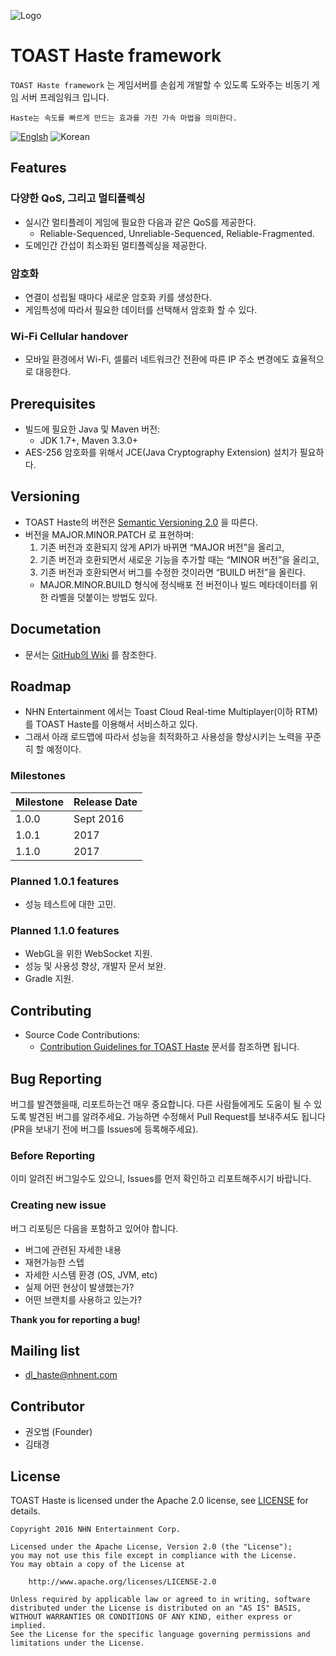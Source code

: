 ![Logo](https://cloud.githubusercontent.com/assets/4951898/19913850/7bf34c04-a0e9-11e6-877d-8292a93b9a2a.png)

# TOAST Haste framework
`TOAST Haste framework` 는 게임서버를 손쉽게 개발할 수 있도록 도와주는 비동기 게임 서버 프레임워크 입니다.

`Haste는 속도를 빠르게 만드는 효과를 가진 가속 마법을 의미한다.`

[![Englsh](https://img.shields.io/badge/Language-English-red.svg)](README.md)
![Korean](https://img.shields.io/badge/Language-Korean-lightgrey.svg)

## Features
### 다양한 QoS, 그리고 멀티플렉싱
- 실시간 멀티플레이 게임에 필요한 다음과 같은 QoS를 제공한다.
    - Reliable-Sequenced, Unreliable-Sequenced, Reliable-Fragmented.
- 도메인간 간섭이 최소화된 멀티플렉싱을 제공한다.

### 암호화
- 연결이 성립될 때마다 새로운 암호화 키를 생성한다.
- 게임특성에 따라서 필요한 데이터를 선택해서 암호화 할 수 있다.

### Wi-Fi Cellular handover
- 모바일 환경에서 Wi-Fi, 셀룰러 네트워크간 전환에 따른 IP 주소 변경에도 효율적으로 대응한다.

## Prerequisites
- 빌드에 필요한 Java 및 Maven 버전:
    - JDK 1.7+, Maven 3.3.0+
- AES-256 암호화를 위해서 JCE(Java Cryptography Extension) 설치가 필요하다.

## Versioning
- TOAST Haste의 버전은 [Semantic Versioning 2.0](http://semver.org/) 을 따른다.
- 버전을 MAJOR.MINOR.PATCH 로 표현하며:
    1. 기존 버전과 호환되지 않게 API가 바뀌면 “MAJOR 버전”을 올리고,
    2. 기존 버전과 호환되면서 새로운 기능을 추가할 때는 “MINOR 버전”을 올리고,
    3. 기존 버전과 호환되면서 버그를 수정한 것이라면 “BUILD 버전”을 올린다.
    - MAJOR.MINOR.BUILD 형식에 정식배포 전 버전이나 빌드 메타데이터를 위한 라벨을 덧붙이는 방법도 있다.

## Documetation
- 문서는 [GitHub의 Wiki](https://github.com/nhnent/toast-haste.framework/wiki) 를 참조한다.

## Roadmap
- NHN Entertainment 에서는 Toast Cloud Real-time Multiplayer(이하 RTM) 를 TOAST Haste를 이용해서 서비스하고 있다.
- 그래서 아래 로드맵에 따라서 성능을 최적화하고 사용성을 향상시키는 노력을 꾸준히 할 예정이다. 

### Milestones

|Milestone|Release Date|
|---------|------------|
|1.0.0    |   Sept 2016|
|1.0.1    | 2017 |
|1.1.0    | 2017 |

### Planned 1.0.1 features
- 성능 테스트에 대한 고민.

### Planned 1.1.0 features
- WebGL을 위한 WebSocket 지원.
- 성능 및 사용성 향상, 개발자 문서 보완.
- Gradle 지원.

## Contributing
- Source Code Contributions:
    - [Contribution Guidelines for TOAST Haste](./CONTRIBUTING.md) 문서를 참조하면 됩니다.

## Bug Reporting
버그를 발견했을때, 리포트하는건 매우 중요합니다. 다른 사람들에게도 도움이 될 수 있도록 발견된 버그를 알려주세요. 
가능하면 수정해서 Pull Request를 보내주셔도 됩니다(PR을 보내기 전에 버그를 Issues에 등록해주세요).

### Before Reporting
이미 알려진 버그일수도 있으니, Issues를 먼저 확인하고 리포트해주시기 바랍니다.
 
### Creating new issue
버그 리포팅은 다음을 포함하고 있어야 합니다.

- 버그에 관련된 자세한 내용
- 재현가능한 스텝
- 자세한 시스템 환경 (OS, JVM, etc)
- 실제 어떤 현상이 발생했는가?
- 어떤 브랜치를 사용하고 있는가?
    
**Thank you for reporting a bug!**

## Mailing list
- dl_haste@nhnent.com

## Contributor
- 권오범 (Founder)
- 김태경

## License
TOAST Haste is licensed under the Apache 2.0 license, see [LICENSE](LICENSE.txt) for details.
```
Copyright 2016 NHN Entertainment Corp.

Licensed under the Apache License, Version 2.0 (the "License");
you may not use this file except in compliance with the License.
You may obtain a copy of the License at

    http://www.apache.org/licenses/LICENSE-2.0

Unless required by applicable law or agreed to in writing, software
distributed under the License is distributed on an "AS IS" BASIS,
WITHOUT WARRANTIES OR CONDITIONS OF ANY KIND, either express or implied.
See the License for the specific language governing permissions and
limitations under the License.

```
